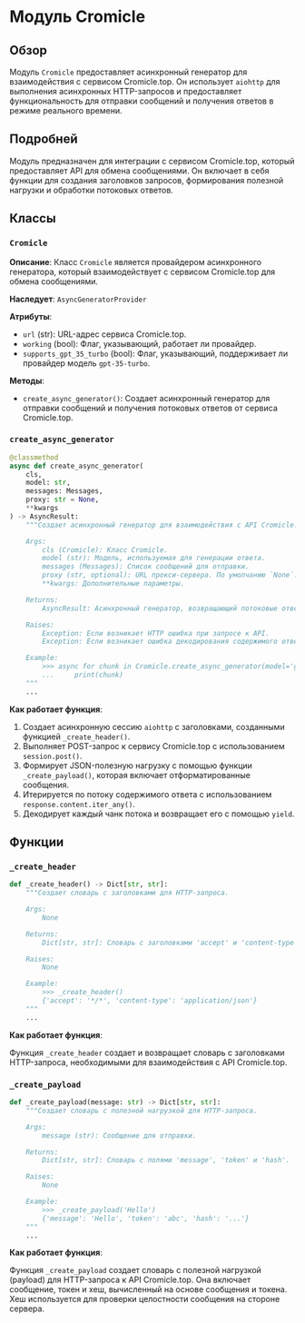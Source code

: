 # Модуль Cromicle

## Обзор

Модуль `Cromicle` предоставляет асинхронный генератор для взаимодействия с сервисом Cromicle.top. Он использует `aiohttp` для выполнения асинхронных HTTP-запросов и предоставляет функциональность для отправки сообщений и получения ответов в режиме реального времени.

## Подробней

Модуль предназначен для интеграции с сервисом Cromicle.top, который предоставляет API для обмена сообщениями. Он включает в себя функции для создания заголовков запросов, формирования полезной нагрузки и обработки потоковых ответов.

## Классы

### `Cromicle`

**Описание**: Класс `Cromicle` является провайдером асинхронного генератора, который взаимодействует с сервисом Cromicle.top для обмена сообщениями.

**Наследует**: `AsyncGeneratorProvider`

**Атрибуты**:

-   `url` (str): URL-адрес сервиса Cromicle.top.
-   `working` (bool): Флаг, указывающий, работает ли провайдер.
-   `supports_gpt_35_turbo` (bool): Флаг, указывающий, поддерживает ли провайдер модель `gpt-35-turbo`.

**Методы**:

-   `create_async_generator()`: Создает асинхронный генератор для отправки сообщений и получения потоковых ответов от сервиса Cromicle.top.

### `create_async_generator`

```python
@classmethod
async def create_async_generator(
    cls,
    model: str,
    messages: Messages,
    proxy: str = None,
    **kwargs
) -> AsyncResult:
    """Создает асинхронный генератор для взаимодействия с API Cromicle.

    Args:
        cls (Cromicle): Класс Cromicle.
        model (str): Модель, используемая для генерации ответа.
        messages (Messages): Список сообщений для отправки.
        proxy (str, optional): URL прокси-сервера. По умолчанию `None`.
        **kwargs: Дополнительные параметры.

    Returns:
        AsyncResult: Асинхронный генератор, возвращающий потоковые ответы от API.

    Raises:
        Exception: Если возникает HTTP ошибка при запросе к API.
        Exception: Если возникает ошибка декодирования содержимого ответа.

    Example:
        >>> async for chunk in Cromicle.create_async_generator(model='gpt-3.5-turbo', messages=[{'role': 'user', 'content': 'Hello'}]):
        ...     print(chunk)
    """
    ...
```

**Как работает функция**:

1.  Создает асинхронную сессию `aiohttp` с заголовками, созданными функцией `_create_header()`.
2.  Выполняет POST-запрос к сервису Cromicle.top с использованием `session.post()`.
3.  Формирует JSON-полезную нагрузку с помощью функции `_create_payload()`, которая включает отформатированные сообщения.
4.  Итерируется по потоку содержимого ответа с использованием `response.content.iter_any()`.
5.  Декодирует каждый чанк потока и возвращает его с помощью `yield`.

## Функции

### `_create_header`

```python
def _create_header() -> Dict[str, str]:
    """Создает словарь с заголовками для HTTP-запроса.

    Args:
        None

    Returns:
        Dict[str, str]: Словарь с заголовками 'accept' и 'content-type'.

    Raises:
        None

    Example:
        >>> _create_header()
        {'accept': '*/*', 'content-type': 'application/json'}
    """
    ...
```

**Как работает функция**:

Функция `_create_header` создает и возвращает словарь с заголовками HTTP-запроса, необходимыми для взаимодействия с API Cromicle.top.

### `_create_payload`

```python
def _create_payload(message: str) -> Dict[str, str]:
    """Создает словарь с полезной нагрузкой для HTTP-запроса.

    Args:
        message (str): Сообщение для отправки.

    Returns:
        Dict[str, str]: Словарь с полями 'message', 'token' и 'hash'.

    Raises:
        None

    Example:
        >>> _create_payload('Hello')
        {'message': 'Hello', 'token': 'abc', 'hash': '...'}
    """
    ...
```

**Как работает функция**:

Функция `_create_payload` создает словарь с полезной нагрузкой (payload) для HTTP-запроса к API Cromicle.top. Она включает сообщение, токен и хеш, вычисленный на основе сообщения и токена. Хеш используется для проверки целостности сообщения на стороне сервера.